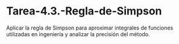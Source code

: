 # Tarea-4.3.-Regla-de-Simpson
Aplicar la regla de Simpson para aproximar integrales de funciones utilizadas en ingeniería y analizar la precisión del método.
